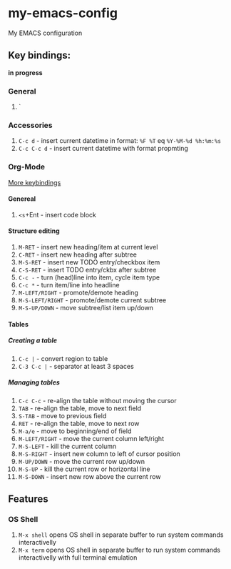 # my-emacs-config
My EMACS configuration


## Key bindings:

__in progress__

### General

1. `

### Accessories

1. `C-c d` - insert current datetime in format: `%F %T` eq `%Y-%M-%d %h:%m:%s`
2. `C-c C-c d` - insert current datetime with format propmting

### Org-Mode

[More keybindings](https://orgmode.org/worg/orgcard.html)

#### Genereal

1. `<s`+Ent - insert code block

#### Structure editing

1. `M-RET` - insert new heading/item at current level
2. `C-RET` - insert new heading after subtree
3. `M-S-RET` - insert new TODO entry/checkbox item
4. `C-S-RET` - insert TODO entry/ckbx after subtree
5. `C-c -` - turn (head)line into item, cycle item type
6. `C-c *` - turn item/line into headline
7. `M-LEFT/RIGHT` - promote/demote heading
8. `M-S-LEFT/RIGHT` - promote/demote current subtree
9. `M-S-UP/DOWN` - move subtree/list item up/down

#### Tables

##### Creating a table

1. `C-c |` - convert region to table
2. `C-3 C-c |` - separator at least 3 spaces

##### Managing tables

1. `C-c C-c` - re-align the table without moving the cursor
2. `TAB` - re-align the table, move to next field
3. `S-TAB` - move to previous field
4. `RET` - re-align the table, move to next row
5. `M-a/e` - move to beginning/end of field
6. `M-LEFT/RIGHT` - move the current column left/right
7. `M-S-LEFT` - kill the current column
8. `M-S-RIGHT` - insert new column to left of cursor position
9. `M-UP/DOWN` - move the current row up/down
10. `M-S-UP` - kill the current row or horizontal line
11. `M-S-DOWN` - insert new row above the current row

## Features

### OS Shell

1. `M-x shell` opens OS shell in separate buffer to run system commands interactivelly
2. `M-x term` opens OS shell in separate buffer to run system commands interactivelly with full terminal emulation
